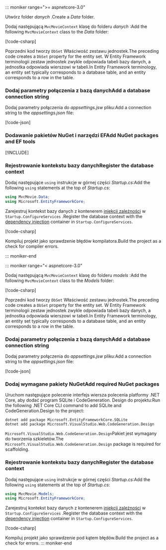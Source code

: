 ::: moniker range=">= aspnetcore-3.0"

<a name="dc"></a>

<span data-ttu-id="08e90-101">Utwórz folder *danych* .</span><span class="sxs-lookup"><span data-stu-id="08e90-101">Create a *Data* folder.</span></span>

<span data-ttu-id="08e90-102">Dodaj następującą `MvcMovieContext` klasę do folderu *danych* :</span><span class="sxs-lookup"><span data-stu-id="08e90-102">Add the following `MvcMovieContext` class to the *Data* folder:</span></span>  

[!code-csharp[](~/tutorials/first-mvc-app/start-mvc/sample/MvcMovie3/zDocOnly/MvcMovieContext.cs?name=snippet)]

<span data-ttu-id="08e90-103">Poprzedni kod tworzy `DbSet` Właściwość zestawu jednostek.</span><span class="sxs-lookup"><span data-stu-id="08e90-103">The preceding code creates a `DbSet` property for the entity set.</span></span> <span data-ttu-id="08e90-104">W Entity Framework terminologii zestaw jednostek zwykle odpowiada tabeli bazy danych, a jednostka odpowiada wierszowi w tabeli.</span><span class="sxs-lookup"><span data-stu-id="08e90-104">In Entity Framework terminology, an entity set typically corresponds to a database table, and an entity corresponds to a row in the table.</span></span>

<a name="cs"></a>

### <a name="add-a-database-connection-string"></a><span data-ttu-id="08e90-105">Dodaj parametry połączenia z bazą danych</span><span class="sxs-lookup"><span data-stu-id="08e90-105">Add a database connection string</span></span>

<span data-ttu-id="08e90-106">Dodaj parametry połączenia do *appsettings.jsw* pliku:</span><span class="sxs-lookup"><span data-stu-id="08e90-106">Add a connection string to the *appsettings.json* file:</span></span>

[!code-json[](~/tutorials/first-mvc-app/start-mvc/sample/MvcMovie3/appsettings_SQLite.json?highlight=10-12)]

### <a name="add-nuget-packages-and-ef-tools"></a><span data-ttu-id="08e90-107">Dodawanie pakietów NuGet i narzędzi EF</span><span class="sxs-lookup"><span data-stu-id="08e90-107">Add NuGet packages and EF tools</span></span>

[!INCLUDE[](~/includes/add-EF-NuGet-SQLite-CLI.md)]

<a name="reg"></a>

### <a name="register-the-database-context"></a><span data-ttu-id="08e90-108">Rejestrowanie kontekstu bazy danych</span><span class="sxs-lookup"><span data-stu-id="08e90-108">Register the database context</span></span>

<span data-ttu-id="08e90-109">Dodaj następujące `using` instrukcje w górnej części *Startup.cs*:</span><span class="sxs-lookup"><span data-stu-id="08e90-109">Add the following `using` statements at the top of *Startup.cs*:</span></span>

```csharp
using MvcMovie.Data;
using Microsoft.EntityFrameworkCore;
```

<span data-ttu-id="08e90-110">Zarejestruj kontekst bazy danych z kontenerem [iniekcji zależności](xref:fundamentals/dependency-injection) w `Startup.ConfigureServices` .</span><span class="sxs-lookup"><span data-stu-id="08e90-110">Register the database context with the [dependency injection](xref:fundamentals/dependency-injection) container in `Startup.ConfigureServices`.</span></span>

[!code-csharp[](~/tutorials/first-mvc-app/start-mvc/sample/MvcMovie3/Startup.cs?name=snippet_UseSqlite&highlight=6-7)]

<span data-ttu-id="08e90-111">Kompiluj projekt jako sprawdzenie błędów kompilatora.</span><span class="sxs-lookup"><span data-stu-id="08e90-111">Build the project as a check for compiler errors.</span></span>

::: moniker-end

::: moniker range="< aspnetcore-3.0"

<span data-ttu-id="08e90-112">Dodaj następującą `MvcMovieContext` klasę do folderu *models* :</span><span class="sxs-lookup"><span data-stu-id="08e90-112">Add the following `MvcMovieContext` class to the *Models* folder:</span></span>  

[!code-csharp[](~/tutorials/first-mvc-app/start-mvc/sample/MvcMovie22/Data/MvcMovieContext.cs)]

<span data-ttu-id="08e90-113">Poprzedni kod tworzy `DbSet` Właściwość zestawu jednostek.</span><span class="sxs-lookup"><span data-stu-id="08e90-113">The preceding code creates a `DbSet` property for the entity set.</span></span> <span data-ttu-id="08e90-114">W Entity Framework terminologii zestaw jednostek zwykle odpowiada tabeli bazy danych, a jednostka odpowiada wierszowi w tabeli.</span><span class="sxs-lookup"><span data-stu-id="08e90-114">In Entity Framework terminology, an entity set typically corresponds to a database table, and an entity corresponds to a row in the table.</span></span>

<a name="cs"></a>

### <a name="add-a-database-connection-string"></a><span data-ttu-id="08e90-115">Dodaj parametry połączenia z bazą danych</span><span class="sxs-lookup"><span data-stu-id="08e90-115">Add a database connection string</span></span>

<span data-ttu-id="08e90-116">Dodaj parametry połączenia do *appsettings.jsw* pliku:</span><span class="sxs-lookup"><span data-stu-id="08e90-116">Add a connection string to the *appsettings.json* file:</span></span>

[!code-json[](~/tutorials/razor-pages/razor-pages-start/sample/RazorPagesMovie/appsettings_SQLite.json?highlight=8-10)]

### <a name="add-required-nuget-packages"></a><span data-ttu-id="08e90-117">Dodaj wymagane pakiety NuGet</span><span class="sxs-lookup"><span data-stu-id="08e90-117">Add required NuGet packages</span></span>

<span data-ttu-id="08e90-118">Uruchom następujące polecenie interfejs wiersza polecenia platformy .NET Core, aby dodać program SQLite i CodeGeneration. Design do projektu:</span><span class="sxs-lookup"><span data-stu-id="08e90-118">Run the following .NET Core CLI command to add SQLite and CodeGeneration.Design  to the project:</span></span>

```dotnetcli
dotnet add package Microsoft.EntityFrameworkCore.SQLite
dotnet add package Microsoft.VisualStudio.Web.CodeGeneration.Design
```

<span data-ttu-id="08e90-119">`Microsoft.VisualStudio.Web.CodeGeneration.Design`Pakiet jest wymagany do tworzenia szkieletów.</span><span class="sxs-lookup"><span data-stu-id="08e90-119">The `Microsoft.VisualStudio.Web.CodeGeneration.Design` package is required for scaffolding.</span></span>

<a name="reg"></a>

### <a name="register-the-database-context"></a><span data-ttu-id="08e90-120">Rejestrowanie kontekstu bazy danych</span><span class="sxs-lookup"><span data-stu-id="08e90-120">Register the database context</span></span>

<span data-ttu-id="08e90-121">Dodaj następujące `using` instrukcje w górnej części *Startup.cs*:</span><span class="sxs-lookup"><span data-stu-id="08e90-121">Add the following `using` statements at the top of *Startup.cs*:</span></span>

```csharp
using MvcMovie.Models;
using Microsoft.EntityFrameworkCore;
```

<span data-ttu-id="08e90-122">Zarejestruj kontekst bazy danych z kontenerem [iniekcji zależności](xref:fundamentals/dependency-injection) w `Startup.ConfigureServices` .</span><span class="sxs-lookup"><span data-stu-id="08e90-122">Register the database context with the [dependency injection](xref:fundamentals/dependency-injection) container in `Startup.ConfigureServices`.</span></span>

[!code-csharp[](~/tutorials/first-mvc-app/start-mvc/sample/MvcMovie22/Startup.cs?name=snippet_UseSqlite&highlight=11-12)]

<span data-ttu-id="08e90-123">Kompiluj projekt jako sprawdzenie pod kątem błędów.</span><span class="sxs-lookup"><span data-stu-id="08e90-123">Build the project as a check for errors.</span></span>
::: moniker-end